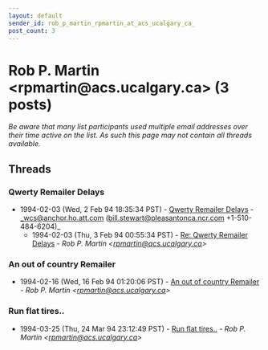 ```yaml
---
layout: default
sender_id: rob_p_martin_rpmartin_at_acs_ucalgary_ca_
post_count: 3
---
```


# Rob P. Martin <rpmartin<span>@</span>acs.ucalgary.ca> (3 posts)

_Be aware that many list participants used multiple email addresses over their time active on the list. As such this page may not contain all threads available._

## Threads

### Qwerty Remailer Delays
+ 1994-02-03 (Wed, 2 Feb 94 18:35:34 PST) - [Qwerty Remailer Delays](/archive/1994/02/28ad862dbbdb20ccc681a27d75adefce67f9020b6eed93b5962a6e7d78b862ff) - _wcs@anchor.ho.att.com (bill.stewart@pleasantonca.ncr.com +1-510-484-6204)_
  + 1994-02-03 (Thu, 3 Feb 94 00:55:34 PST) - [Re: Qwerty Remailer Delays](/archive/1994/02/b31fbbdb27e11411efc12d6f5d10669459e0313e2db38cecb9575a3a756bcc0a) - _Rob P. Martin \<rpmartin@acs.ucalgary.ca\>_

### An out of country Remailer
+ 1994-02-16 (Wed, 16 Feb 94 01:20:06 PST) - [An out of country Remailer](/archive/1994/02/2feb665a9dd357bb141d19555d39aa815d83234eb3e3104f5af9af8be7ab74f2) - _Rob P. Martin \<rpmartin@acs.ucalgary.ca\>_

### Run flat tires..
+ 1994-03-25 (Thu, 24 Mar 94 23:12:49 PST) - [Run flat tires..](/archive/1994/03/5f638a22c87fe3bed9676d0ae501018cebc87fb9728ab2fa1f2b307a3132bb57) - _Rob P. Martin \<rpmartin@acs.ucalgary.ca\>_

